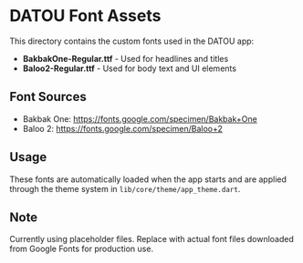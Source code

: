 # DATOU Font Assets

This directory contains the custom fonts used in the DATOU app:

- **BakbakOne-Regular.ttf** - Used for headlines and titles
- **Baloo2-Regular.ttf** - Used for body text and UI elements

## Font Sources

- Bakbak One: https://fonts.google.com/specimen/Bakbak+One
- Baloo 2: https://fonts.google.com/specimen/Baloo+2

## Usage

These fonts are automatically loaded when the app starts and are applied through the theme system in `lib/core/theme/app_theme.dart`.

## Note

Currently using placeholder files. Replace with actual font files downloaded from Google Fonts for production use.